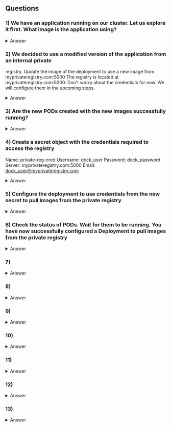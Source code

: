 ## Questions

### 1) We have an application running on our cluster. Let us explore it first. What image is the application using?
<details> 
  <summary markdown="span">Answer</summary>
    
    controlplane $ k describe deploy | grep Image
    Image:        nginx:alpine
</details>

### 2) We decided to use a modified version of the application from an internal private 
registry. Update the image of the deployment to use a new image from myprivateregistry.com:5000
The registry is located at myprivateregistry.com:5000. Don't worry about the credentials for now. We will configure them in the upcoming steps.
<details>
  <summary markdown="span">Answer</summary>

    controlplane $ k set image deploy/web *=myprivateregistry.com:5000/nginx:alpine
    deployment.apps/web image updated
    controlplane $ k describe deploy | grep Image
    Image:        myprivateregistry.com:5000/nginx:alpine
</details>

### 3) Are the new PODs created with the new images successfully running?
<details>
  <summary markdown="span">Answer</summary>
    
    controlplane $ k get pods -owide
    NAME                   READY   STATUS         RESTARTS   AGE    IP           NODE     NOMINATED NODE   READINESS GATES
    web-85fcf65896-h4mcd   0/1     ErrImagePull   0          69s    10.244.1.6   node01   <none>           <none>
    web-bd975bd87-gn88g    1/1     Running        0          6m7s   10.244.1.2   node01   <none>           <none>
    web-bd975bd87-vfsr4    1/1     Running        0          6m7s   10.244.1.3   node01   <none>           <none>
</details>

### 4) Create a secret object with the credentials required to access the registry
Name: private-reg-cred
Username: dock_user
Password: dock_password
Server: myprivateregistry.com:5000
Email: dock_user@myprivateregistry.com
<details>
  <summary markdown="span">Answer</summary>

    k create secret docker-registry --help
    Examples: 
    # If you don't already have a .dockercfg file, you can create a dockercfg secret directly by using:
    kubectl create secret docker-registry my-secret --docker-server=DOCKER_REGISTRY_SERVER --docker-username=DOCKER_USER
    --docker-password=DOCKER_PASSWORD --docker-email=DOCKER_EMAIL

    controlplane $ kubectl create secret docker-registry private-reg-cred --docker-server=myprivateregistry.com:5000 --docker-username=dock_user --docker-password=dock_password --docker-email=dock_user@myprivateregistry.com --docker-email=dock_user@myprivateregistry.com
    secret/private-reg-cred created
</details>

### 5) Configure the deployment to use credentials from the new secret to pull images from the private registry
<details>
  <summary markdown="span">Answer</summary>

    https://kubernetes.io/docs/concepts/containers/images#specifying-imagepullsecrets-on-a-pod


    NOTE: with deploy.spec.template.spec.containers

    imagePullSecrets:
    - name: private-reg-cred
</details>

### 6) Check the status of PODs. Wait for them to be running. You have now successfully configured a Deployment to pull images from the private registry
<details>
  <summary markdown="span">Answer</summary>

    controlplane $ k get pods -l app=web -ocustom-columns=STATUS:.status.phase,IMAGE:.spec.containers[*].image
    STATUS    IMAGE
    Running   myprivateregistry.com:5000/nginx:alpine
    Running   myprivateregistry.com:5000/nginx:alpine
</details>

### 7)
<details>
  <summary markdown="span">Answer</summary>

</details>

### 8)
<details>
  <summary markdown="span">Answer</summary>

</details>

### 9)
<details>
  <summary markdown="span">Answer</summary>

</details>

### 10)
<details>
  <summary markdown="span">Answer</summary>

</details>

### 11)
<details>
  <summary markdown="span">Answer</summary>

</details>

### 12)
<details>
  <summary markdown="span">Answer</summary>

</details>

### 13)
<details>
  <summary markdown="span">Answer</summary>

</details>

